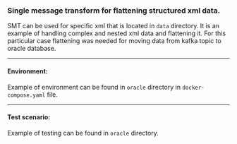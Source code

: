 ### Single message transform for flattening structured xml data.

SMT can be used for specific xml that is located in `data` directory. It is an example of handling complex and nested xml data and flattening it.
For this particular case flattening was needed for moving data from kafka topic to oracle database.

---
#### Environment:
Example of environment can be found in `oracle` directory in `docker-compose.yaml` file.

---
#### Test scenario:

Example of testing can be found in `oracle` directory.